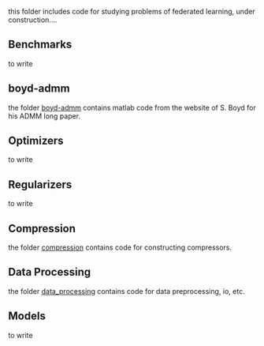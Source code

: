 this folder includes code for studying problems of federated learning, under construction....


## Benchmarks
to write

## boyd-admm

the folder [boyd-admm](algorithms/boyd-admm/) contains matlab code from the website of S. Boyd for his ADMM long paper.


## Optimizers
to write


## Regularizers
to write


## Compression

the folder [compression](algorithms/compression/) contains code for constructing compressors.


## Data Processing

the folder [data_processing](data_processing/) contains code for data preprocessing, io, etc.


## Models
to write
